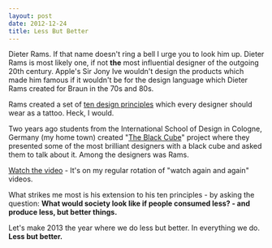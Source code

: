 ```yaml
---
layout: post
date: 2012-12-24
title: Less But Better
---
```

Dieter Rams. If that name doesn't ring a bell I urge you to look him up. Dieter Rams is most likely one, if not **the** most influential designer of the outgoing 20th century. Apple's Sir Jony Ive wouldn't design the products which made him famous if it wouldn't be for the design language which Dieter Rams created for Braun in the 70s and 80s.

Rams created a set of [ten design principles](https://www.vitsoe.com/rw/about/good-design) which every designer should wear as a tattoo. Heck, I would.

Two years ago students from the International School of Design in Cologne, Germany (my home town) created "[The Black Cube](http://www.the-black-cube.com/)" project where they presented some of the most brilliant designers with a black cube and asked them to talk about it. Among the designers was Rams.

[Watch the video](https://vimeo.com/19125863) - It's on my regular rotation of "watch again and again" videos.

What strikes me most is his extension to his ten principles - by asking the question: **What would society look like if people consumed less? - and produce less, but better things.**

Let's make 2013 the year where we do less but better. In everything we do. **Less but better.**